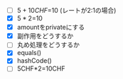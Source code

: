 - [ ] $5+10CHF=$10 (レートが2:1の場合)
- [x] $5*2=$10
- [x] amountをprivateにする
- [x] 副作用をどうするか
- [ ] 丸め処理をどうするか
- [x] equals()
- [x] hashCode()
- [ ] 5CHF*2=10CHF